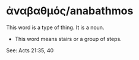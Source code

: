# ἀναβαθμός/anabathmos
This word is a type of thing. It is a noun.
* This word means stairs or a group of steps.

See: Acts 21:35, 40
